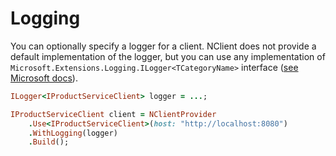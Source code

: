 # Logging
You can optionally specify a logger for a client. NClient does not provide a default implementation of the logger, 
but you can use any implementation of `Microsoft.Extensions.Logging.ILogger<TCategoryName>` interface 
([see Microsoft docs](docs.microsoft.com/en-us/dotnet/api/microsoft.extensions.logging.ilogger-1)).

```ruby
ILogger<IProductServiceClient> logger = ...;

IProductServiceClient client = NClientProvider
    .Use<IProductServiceClient>(host: "http://localhost:8080")
    .WithLogging(logger)
    .Build();
```
